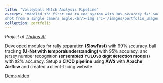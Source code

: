 ```yaml
---
title: "Volleyball Match Analysis Pipeline"
excerpt: "Modeled the first end-to-end system with 90% accuracy for analyzing matches
shot from a single camera angle.<br/><img src='/images/portfolio_images/volleyball_pipeline.jpeg'>"
collection: portfolio
---
```

_Project at [Thelios AI](https://www.thelios.ai/)_

Developed modules for rally separation **(SlowFast)** with 99% accuracy, ball tracking **(U-Net with temporalunderstanding)** with 95% accuracy, and jersey number recognition **(ensembled YOLOv8 digit detection models)** with 92% accuracy. Setup a **CI/CD pipeline** using **AWS** with **Apache Airflow** and created a client-facing website.

[Demo video](https://drive.google.com/file/d/18yQJFlkc9B5E_XZ6UqqHjlhxIu0402om/view)